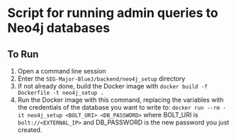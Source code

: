 # Script for running admin queries to Neo4j databases

## To Run
1. Open a command line session
2. Enter the `SEG-Major-BlueJ/backend/neo4j_setup` directory
3. If not already done, build the Docker image with `docker build -f Dockerfile -t neo4j_setup .`
4. Run the Docker image with this command, replacing the variables with the credentials of the database you want to write to: `docker run --rm -it neo4j_setup <BOLT_URI> <DB_PASSWORD>` where BOLT_URI is `bolt://<EXTERNAL_IP>` and DB_PASSWORD is the new password you just created.